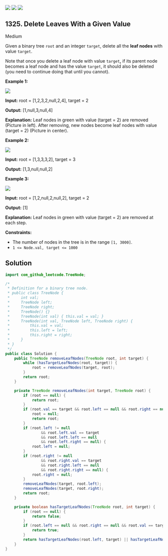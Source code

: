 [![](https://img.shields.io/github/stars/javadev/LeetCode-in-Java?label=Stars&style=flat-square)](https://github.com/javadev/LeetCode-in-Java)
[![](https://img.shields.io/github/forks/javadev/LeetCode-in-Java?label=Fork%20me%20on%20GitHub%20&style=flat-square)](https://github.com/javadev/LeetCode-in-Java/fork)
[![](https://img.shields.io/badge/-LeetCode%20in%20Kotlin-blue?style=flat-square)](https://github.com/javadev/LeetCode-in-Kotlin)

## 1325\. Delete Leaves With a Given Value

Medium

Given a binary tree `root` and an integer `target`, delete all the **leaf nodes** with value `target`.

Note that once you delete a leaf node with value `target`**,** if its parent node becomes a leaf node and has the value `target`, it should also be deleted (you need to continue doing that until you cannot).

**Example 1:**

**![](https://assets.leetcode.com/uploads/2020/01/09/sample_1_1684.png)**

**Input:** root = [1,2,3,2,null,2,4], target = 2

**Output:** [1,null,3,null,4]

**Explanation:** Leaf nodes in green with value (target = 2) are removed (Picture in left). After removing, new nodes become leaf nodes with value (target = 2) (Picture in center).

**Example 2:**

**![](https://assets.leetcode.com/uploads/2020/01/09/sample_2_1684.png)**

**Input:** root = [1,3,3,3,2], target = 3

**Output:** [1,3,null,null,2]

**Example 3:**

**![](https://assets.leetcode.com/uploads/2020/01/15/sample_3_1684.png)**

**Input:** root = [1,2,null,2,null,2], target = 2

**Output:** [1]

**Explanation:** Leaf nodes in green with value (target = 2) are removed at each step.

**Constraints:**

*   The number of nodes in the tree is in the range `[1, 3000]`.
*   `1 <= Node.val, target <= 1000`

## Solution

```java
import com_github_leetcode.TreeNode;

/*
 * Definition for a binary tree node.
 * public class TreeNode {
 *     int val;
 *     TreeNode left;
 *     TreeNode right;
 *     TreeNode() {}
 *     TreeNode(int val) { this.val = val; }
 *     TreeNode(int val, TreeNode left, TreeNode right) {
 *         this.val = val;
 *         this.left = left;
 *         this.right = right;
 *     }
 * }
 */
public class Solution {
    public TreeNode removeLeafNodes(TreeNode root, int target) {
        while (hasTargetLeafNodes(root, target)) {
            root = removeLeafNodes(target, root);
        }
        return root;
    }

    private TreeNode removeLeafNodes(int target, TreeNode root) {
        if (root == null) {
            return root;
        }
        if (root.val == target && root.left == null && root.right == null) {
            root = null;
            return root;
        }
        if (root.left != null
                && root.left.val == target
                && root.left.left == null
                && root.left.right == null) {
            root.left = null;
        }
        if (root.right != null
                && root.right.val == target
                && root.right.left == null
                && root.right.right == null) {
            root.right = null;
        }
        removeLeafNodes(target, root.left);
        removeLeafNodes(target, root.right);
        return root;
    }

    private boolean hasTargetLeafNodes(TreeNode root, int target) {
        if (root == null) {
            return false;
        }
        if (root.left == null && root.right == null && root.val == target) {
            return true;
        }
        return hasTargetLeafNodes(root.left, target) || hasTargetLeafNodes(root.right, target);
    }
}
```